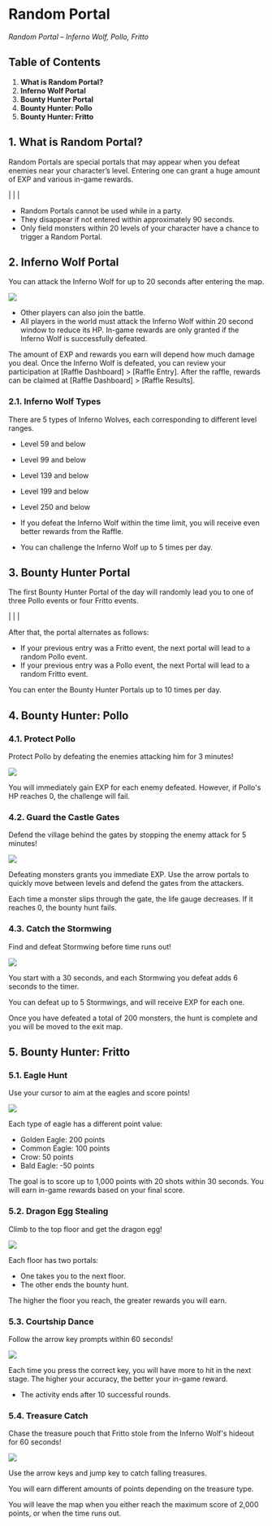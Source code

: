 # Random Portal
*Random Portal – Inferno Wolf, Pollo, Fritto*

## Table of Contents
1.  **What is Random Portal?**
2.  **Inferno Wolf Portal**
3.  **Bounty Hunter Portal**
4.  **Bounty Hunter: Pollo**
5.  **Bounty Hunter: Fritto**
## 1. What is Random Portal?

Random Portals are special portals that may appear when you defeat enemies near your character’s level. Entering one can grant a huge amount of EXP and various in-game rewards.

|  |  |

*   Random Portals cannot be used while in a party.
*   They disappear if not entered within approximately 90 seconds.
*   Only field monsters within 20 levels of your character have a chance to trigger a Random Portal.
## 2. Inferno Wolf Portal

You can attack the Inferno Wolf for up to 20 seconds after entering the map.

![](images/msn-101/beginners-guide/monster-and-dungeon/image_1747236317208_502.png)

*   Other players can also join the battle.
*   All players in the world must attack the Inferno Wolf within 20 second window to reduce its HP. In-game rewards are only granted if the Inferno Wolf is successfully defeated.

The amount of EXP and rewards you earn will depend how much damage you deal. Once the Inferno Wolf is defeated, you can review your participation at \[Raffle Dashboard\] > \[Raffle Entry\]. After the raffle, rewards can be claimed at \[Raffle Dashboard\] > \[Raffle Results\].

### 2.1. Inferno Wolf Types

There are 5 types of Inferno Wolves, each corresponding to different level ranges.

*   Level 59 and below
*   Level 99 and below
*   Level 139 and below
*   Level 199 and below
*   Level 250 and below

*   If you defeat the Inferno Wolf within the time limit, you will receive even better rewards from the Raffle.
*   You can challenge the Inferno Wolf up to 5 times per day.
## 3. Bounty Hunter Portal

The first Bounty Hunter Portal of the day will randomly lead you to one of three Pollo events or four Fritto events.

|  |  |

After that, the portal alternates as follows:

*   If your previous entry was a Fritto event, the next portal will lead to a random Pollo event.
*   If your previous entry was a Pollo event, the next Portal will lead to a random Fritto event.

You can enter the Bounty Hunter Portals up to 10 times per day.

## 4. Bounty Hunter: Pollo
### 4.1. Protect Pollo

Protect Pollo by defeating the enemies attacking him for 3 minutes!

![](images/msn-101/beginners-guide/monster-and-dungeon/image_1747236317208_834.png)

You will immediately gain EXP for each enemy defeated. However, if Pollo's HP reaches 0, the challenge will fail.

### 4.2. Guard the Castle Gates

Defend the village behind the gates by stopping the enemy attack for 5 minutes!

![](images/msn-101/beginners-guide/monster-and-dungeon/image_1747236317208_955.png)

Defeating monsters grants you immediate EXP. Use the arrow portals to quickly move between levels and defend the gates from the attackers.

Each time a monster slips through the gate, the life gauge decreases. If it reaches 0, the bounty hunt fails.

### 4.3. Catch the Stormwing

Find and defeat Stormwing before time runs out!

![](images/msn-101/beginners-guide/monster-and-dungeon/image_1747236317208_755.png)

You start with a 30 seconds, and each Stormwing you defeat adds 6 seconds to the timer.

You can defeat up to 5 Stormwings, and will receive EXP for each one.

Once you have defeated a total of 200 monsters, the hunt is complete and you will be moved to the exit map.

## 5. Bounty Hunter: Fritto
### 5.1. Eagle Hunt

Use your cursor to aim at the eagles and score points!

![](images/msn-101/beginners-guide/monster-and-dungeon/image_1747236317208_858.png)

Each type of eagle has a different point value:

*   Golden Eagle: 200 points
*   Common Eagle: 100 points
*   Crow: 50 points
*   Bald Eagle: -50 points

The goal is to score up to 1,000 points with 20 shots within 30 seconds. You will earn in-game rewards based on your final score.

### 5.2. Dragon Egg Stealing

Climb to the top floor and get the dragon egg!

![](images/msn-101/beginners-guide/monster-and-dungeon/image_1747236317208_796.png)

Each floor has two portals:

*   One takes you to the next floor.
*   The other ends the bounty hunt.

The higher the floor you reach, the greater rewards you will earn.

### 5.3. Courtship Dance

Follow the arrow key prompts within 60 seconds!

![](images/msn-101/beginners-guide/monster-and-dungeon/image_1747236317208_296.png)

Each time you press the correct key, you will have more to hit in the next stage. The higher your accuracy, the better your in-game reward.

*   The activity ends after 10 successful rounds.
### 5.4. Treasure Catch

Chase the treasure pouch that Fritto stole from the Inferno Wolf's hideout for 60 seconds!

![](images/msn-101/beginners-guide/monster-and-dungeon/image_1747236317208_47.png)

Use the arrow keys and jump key to catch falling treasures.

You will earn different amounts of points depending on the treasure type.

You will leave the map when you either reach the maximum score of 2,000 points, or when the time runs out.
